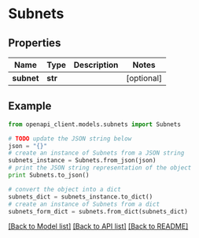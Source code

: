 # Subnets


## Properties

Name | Type | Description | Notes
------------ | ------------- | ------------- | -------------
**subnet** | **str** |  | [optional] 

## Example

```python
from openapi_client.models.subnets import Subnets

# TODO update the JSON string below
json = "{}"
# create an instance of Subnets from a JSON string
subnets_instance = Subnets.from_json(json)
# print the JSON string representation of the object
print Subnets.to_json()

# convert the object into a dict
subnets_dict = subnets_instance.to_dict()
# create an instance of Subnets from a dict
subnets_form_dict = subnets.from_dict(subnets_dict)
```
[[Back to Model list]](../README.md#documentation-for-models) [[Back to API list]](../README.md#documentation-for-api-endpoints) [[Back to README]](../README.md)


